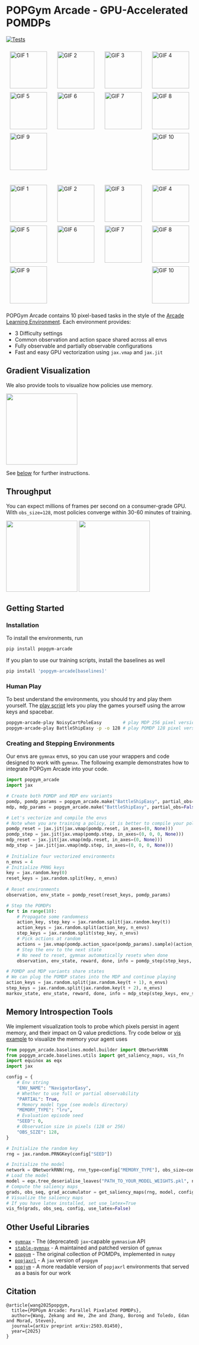 # POPGym Arcade - GPU-Accelerated POMDPs 

[![Tests](https://github.com/bolt-research/popgym-arcade/actions/workflows/python_app.yaml/badge.svg)](https://github.com/bolt-research/popgym-arcade/actions/workflows/python_app.yaml)

<div style="display: flex; flex-direction: column; align-items: center; gap: 20px;">
    <div style="display: flex; flex-wrap: wrap; gap: 10px; justify-content: space-between; padding: 10px;">
        <img src="imgs/cartpole_f.gif" alt="GIF 1" style="width: 100px; height: 100px;">
        <img src="imgs/autoencode_f.gif" alt="GIF 2" style="width: 100px; height: 100px;">
        <img src="imgs/breakout_f.gif" alt="GIF 3" style="width: 100px; height: 100px;">
        <img src="imgs/minesweeper_f.gif" alt="GIF 4" style="width: 100px; height: 100px;">
        <img src="imgs/tetris_f.gif" alt="GIF 5" style="width: 100px; height: 100px;">
        <img src="imgs/skittles_f.gif" alt="GIF 6" style="width: 100px; height: 100px;">
        <img src="imgs/navigator_f.gif" alt="GIF 7" style="width: 100px; height: 100px;">
        <img src="imgs/countrecall_f.gif" alt="GIF 8" style="width: 100px; height: 100px;">
        <img src="imgs/battleship_f.gif" alt="GIF 9" style="width: 100px; height: 100px;">
        <img src="imgs/ncartpole_f.gif" alt="GIF 10" style="width: 100px; height: 100px;">
    </div>
    <div style="display: flex; flex-wrap: wrap; gap: 10px; justify-content: space-between; padding: 10px;">
        <img src="imgs/cartpole_p.gif" alt="GIF 1" style="width: 100px; height: 100px;">
        <img src="imgs/autoencode_p.gif" alt="GIF 2" style="width: 100px; height: 100px;">
        <img src="imgs/breakout_p.gif" alt="GIF 3" style="width: 100px; height: 100px;">
        <img src="imgs/minesweeper_p.gif" alt="GIF 4" style="width: 100px; height: 100px;">
        <img src="imgs/tetris_p.gif" alt="GIF 5" style="width: 100px; height: 100px;">
        <img src="imgs/skittles_p.gif" alt="GIF 6" style="width: 100px; height: 100px;">
        <img src="imgs/navigator_p.gif" alt="GIF 7" style="width: 100px; height: 100px;">
        <img src="imgs/countrecall_p.gif" alt="GIF 8" style="width: 100px; height: 100px;">
        <img src="imgs/battleship_p.gif" alt="GIF 9" style="width: 100px; height: 100px;">
        <img src="imgs/ncartpole_p.gif" alt="GIF 10" style="width: 100px; height: 100px;">
    </div>
</div>

POPGym Arcade contains 10 pixel-based tasks in the style of the [Arcade Learning Environment](https://github.com/Farama-Foundation/Arcade-Learning-Environment). Each environment provides:
- 3 Difficulty settings
- Common observation and action space shared across all envs
- Fully observable and partially observable configurations
- Fast and easy GPU vectorization using `jax.vmap` and `jax.jit`

## Gradient Visualization
We also provide tools to visualize how policies use memory. 

<img src="imgs/grads_example.png" height="192" />

See [below](#Memory-Introspection-Tools) for further instructions.

## Throughput
You can expect millions of frames per second on a consumer-grade GPU. With `obs_size=128`, most policies converge within 30-60 minutes of training. 

<img src="imgs/fps.png" height="192" />  
<img src="imgs/wandb.png" height="192" /> 

## Getting Started


### Installation 

To install the environments, run

```bash
pip install popgym-arcade
```
If you plan to use our training scripts, install the baselines as well

```bash
pip install 'popgym-arcade[baselines]'
```

### Human Play
To best understand the environments, you should try and play them yourself. The [play script](popgym_arcade/play.py) lets you play the games yourself using the arrow keys and spacebar.

```bash
popgym-arcade-play NoisyCartPoleEasy        # play MDP 256 pixel version
popgym-arcade-play BattleShipEasy -p -o 128 # play POMDP 128 pixel version
```

### Creating and Stepping Environments
Our envs are `gymnax` envs, so you can use your wrappers and code designed to work with `gymnax`. The following example demonstrates how to integrate POPGym Arcade into your code. 

```python
import popgym_arcade
import jax

# Create both POMDP and MDP env variants
pomdp, pomdp_params = popgym_arcade.make("BattleShipEasy", partial_obs=True)
mdp, mdp_params = popgym_arcade.make("BattleShipEasy", partial_obs=False)

# Let's vectorize and compile the envs
# Note when you are training a policy, it is better to compile your policy_update rather than the env_step
pomdp_reset = jax.jit(jax.vmap(pomdp.reset, in_axes=(0, None)))
pomdp_step = jax.jit(jax.vmap(pomdp.step, in_axes=(0, 0, 0, None)))
mdp_reset = jax.jit(jax.vmap(mdp.reset, in_axes=(0, None)))
mdp_step = jax.jit(jax.vmap(mdp.step, in_axes=(0, 0, 0, None)))
    
# Initialize four vectorized environments
n_envs = 4
# Initialize PRNG keys
key = jax.random.key(0)
reset_keys = jax.random.split(key, n_envs)
    
# Reset environments
observation, env_state = pomdp_reset(reset_keys, pomdp_params)

# Step the POMDPs
for t in range(10):
    # Propagate some randomness
    action_key, step_key = jax.random.split(jax.random.key(t))
    action_keys = jax.random.split(action_key, n_envs)
    step_keys = jax.random.split(step_key, n_envs)
    # Pick actions at random
    actions = jax.vmap(pomdp.action_space(pomdp_params).sample)(action_keys)
    # Step the env to the next state
    # No need to reset, gymnax automatically resets when done
    observation, env_state, reward, done, info = pomdp_step(step_keys, env_state, actions, pomdp_params)

# POMDP and MDP variants share states
# We can plug the POMDP states into the MDP and continue playing 
action_keys = jax.random.split(jax.random.key(t + 1), n_envs)
step_keys = jax.random.split(jax.random.key(t + 2), n_envs)
markov_state, env_state, reward, done, info = mdp_step(step_keys, env_state, actions, mdp_params)
```

## Memory Introspection Tools 
We implement visualization tools to probe which pixels persist in agent memory, and their
impact on Q value predictions. Try code below or [vis example](plotting/plot_grads.ipynb) to visualize the memory your agent uses

```python
from popgym_arcade.baselines.model.builder import QNetworkRNN
from popgym_arcade.baselines.utils import get_saliency_maps, vis_fn
import equinox as eqx
import jax

config = {
    # Env string
    "ENV_NAME": "NavigatorEasy",
    # Whether to use full or partial observability
    "PARTIAL": True,
    # Memory model type (see models directory)
    "MEMORY_TYPE": "lru",
    # Evaluation episode seed
    "SEED": 0,
    # Observation size in pixels (128 or 256)
    "OBS_SIZE": 128,
}

# Initialize the random key
rng = jax.random.PRNGKey(config["SEED"])

# Initialize the model
network = QNetworkRNN(rng, rnn_type=config["MEMORY_TYPE"], obs_size=config["OBS_SIZE"])
# Load the model
model = eqx.tree_deserialise_leaves("PATH_TO_YOUR_MODEL_WEIGHTS.pkl", network)
# Compute the saliency maps
grads, obs_seq, grad_accumulator = get_saliency_maps(rng, model, config)
# Visualize the saliency maps
# If you have latex installed, set use_latex=True
vis_fn(grads, obs_seq, config, use_latex=False)
```

## Other Useful Libraries
- [`gymnax`](https://github.com/RobertTLange/gymnax) - The (deprecated) `jax`-capable `gymnasium` API
- [`stable-gymnax`](https://github.com/smorad/stable-gymnax) - A maintained and patched version of `gymnax`
- [`popgym`](https://github.com/proroklab/popgym) - The original collection of POMDPs, implemented in `numpy`
- [`popjaxrl`](https://github.com/luchris429/popjaxrl) - A `jax` version of `popgym`
- [`popjym`](https://github.com/EdanToledo/popjym) - A more readable version of `popjaxrl` environments that served as a basis for our work

## Citation
```
@article{wang2025popgym,
  title={POPGym Arcade: Parallel Pixelated POMDPs},
  author={Wang, Zekang and He, Zhe and Zhang, Borong and Toledo, Edan and Morad, Steven},
  journal={arXiv preprint arXiv:2503.01450},
  year={2025}
}
```
